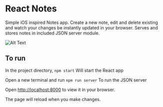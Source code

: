 # React Notes
Simple iOS inspired Notes app. Create a new note, edit and delete existing and watch your changes be instantly updated in your browser.
Serves and stores notes in included JSON server module.

![Alt Text](https://media.giphy.com/media/vFKqnCdLPNOKc/giphy.gif)

## To run

In the project directory, 
`npm start`
Will start the React app

Open a new terminal and run
`npm run server`
To run the JSON server


Open [http://localhost:8000](http://localhost:8000) to view it in your browser.

The page will reload when you make changes.


